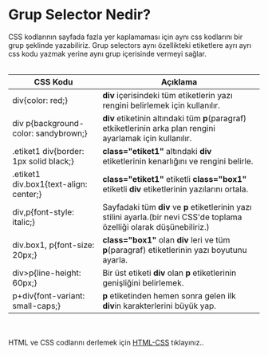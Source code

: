 <h1>Grup Selector Nedir?</h1>
CSS kodlarının sayfada fazla yer kaplamaması için aynı css kodlarını bir grup şeklinde yazabiliriz. Grup selectors aynı özellikteki etiketlere ayrı ayrı css kodu yazmak yerine aynı grup içerisinde vermeyi sağlar.
<br><br>

<table>
    <thead>
        <tr>
            <th> CSS Kodu</th>
            <th> Açıklama</th>
        </tr>
    </thead>
    <tbody>
        <tr>
            <td>div{color: red;} </td>
            <td><b>div</b> içerisindeki tüm etiketlerin yazı rengini belirlemek için kullanılır.</td>
        </tr>
        <tr>
            <td>div p{background-color: sandybrown;} </td>
            <td><b>div</b> etiketinin altındaki tüm <b>p</b>(paragraf) etkiketlerinin arka plan rengini ayarlamak için kullanılır.</td>
        </tr>
        <tr>
            <td>.etiket1 div{border: 1px solid black;}</td>
            <td><b>class="etiket1"</b> altındaki <b>div</b> etiketlerinin kenarlığını ve rengini belirle.</td>
        </tr>
        <tr>
            <td>.etiket1 div.box1{text-align: center;} </td>
            <td><b>class="etiket1"</b> etiketli <b>class="box1"</b> etiketli <b>div</b> etiketlerinin yazılarını ortala.</td>
        </tr>
        <tr>
        <td> div,p{font-style: italic;} </td>
        <td>Sayfadaki tüm <b>div</b> ve <b>p</b> etiketlerinin yazı stilini ayarla.(bir nevi CSS'de toplama özelliği olarak düşünebiliriz.) </td>
        </tr>
        <tr>
        <td> div.box1, p{font-size: 20px;} </td>
        <td><b>class="box1"</b> olan <b>div</b> leri ve tüm <b>p</b>(paragraf) etiketlerinin yazı boyutunu ayarla. </td>
        </tr>
        <tr>
        <td> div>p{line-height: 60px;} </td>
        <td>Bir üst etiketi <b>div</b> olan <b>p</b> etiketlerinin genişliğini belirlemek. </td>
        </tr>
        <tr>
        <td> p+div{font-variant: small-caps;} </td>
        <td><b>p</b> etiketinden hemen sonra gelen ilk <b>div</b>in karakterlerini büyük yap.</td>
        </tr>
    </tbody>
</table> 
<br><br>
HTML ve CSS codlarını derlemek için <a href="https://codepen.io/pen/">HTML-CSS</a> tıklayınız..
